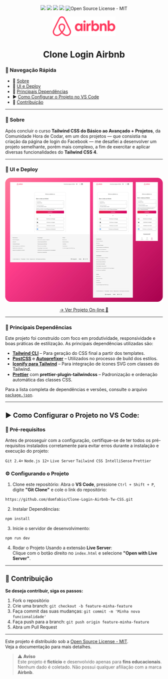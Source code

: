 <div align="center">
<img src="https://img.shields.io/static/v1?label=HTML&message=linguagem&color=orange&style=for-the-badge&logo=html5"/>
<img src="https://img.shields.io/static/v1?label=Tailwind&message=CSS&color=1DA9BB&style=for-the-badge&logo=tailwindcss"/>
<img src="https://img.shields.io/static/v1?label=JavaScript&message=linguagem&color=yellow&style=for-the-badge&logo=javascript"/>
<img src="http://img.shields.io/static/v1?label=STATUS&message=CONCLUIDO&color=GREEN&style=for-the-badge"/>
<img src="https://img.shields.io/badge/License-MIT-2ecc71?style=for-the-badge&logo=open-source-initiative&logoColor=white" alt="Open Source License - MIT">
</div>

<br>

<div align="center">
<img src="./src/img/logo-airbnb.svg" width="200px">
</div>


<h1 align="center">Clone Login Airbnb</h1>


### 🧭 Navegação Rápida

- 📝 [Sobre](#-sobre)
- 🚀 [UI e Deploy](#-ui-e-deploy)
- 🧩 [Principais Dependências](#-principais-dependências)
- ▶️ [Como Configurar o Projeto no VS Code](#️-como-configurar-o-projeto-no-vs-code)
- 🤝 [Contribuição](#-contribuição)

---

### 📝 Sobre
Após concluir o curso **Tailwind CSS do Básico ao Avançado + Projetos**, da Comunidade Hora de Codar, em um dos projetos — que consistia na criação da página de login do Facebook — me desafiei a desenvolver um projeto semelhante, porém mais complexo, a fim de exercitar e aplicar diversas funcionalidades do **Tailwind CSS 4**.

---

### 🚀 UI e Deploy
<div align="center">
<p >
  <img src="./src/img/screen.webp" width="650px" alt="Captura de tela do projeto" style="border: none;">
</p>

[→ Ver Projeto On-line 🔗](https://study-ui-tailwind.vercel.app/)

</div>

---

### 🧩 Principais Dependências

Este projeto foi construído com foco em produtividade, responsividade e boas práticas de estilização. As principais dependências utilizadas são:


- **[Tailwind CLI](https://tailwindcss.com/docs/installation/tailwind-cli)** – Para geração do CSS final a partir dos templates.
- **[PostCSS](https://postcss.org/)** e **[Autoprefixer](https://github.com/postcss/autoprefixer)** – Utilizados no processo de build dos estilos.
- **[Iconify para Tailwind](https://iconify.design/docs/usage/css/tailwind/tailwind4/)** – Para integração de ícones SVG com classes do Tailwind.
- **[Prettier](https://github.com/tailwindlabs/prettier-plugin-tailwindcss)** com **prettier-plugin-tailwindcss** – Padronização e ordenação automática das classes CSS.

Para a lista completa de dependências e versões, consulte o arquivo [`package.json`](./package.json).

---

## ▶️ Como Configurar o Projeto no VS Code:

### 📌 Pré-requisitos
Antes de prosseguir com a configuração, certifique-se de ter todos os pré-requisitos instalados corretamente para evitar erros durante a instalação e execução do projeto:

`Git 2.4+` `Node.js 12+` `Live Server` `Tailwind CSS IntelliSense` `Prettier`


### ⚙️ Configurando o Projeto

1. Clone este repositório:
Abra o **VS Code**, pressione `Ctrl + Shift + P`, digite **"Git Clone"** e cole o link do repositório:
```sh
https://github.com/domfabio/Clone-Login-Airbnb-Tw-CSS.git
```
2. Instalar Dependências:
```sh
npm install
```
3. Inicie o servidor de desenvolvimento:
```sh
npm run dev
```
4. Rodar o Projeto
Usando a extensão **Live Server**:<br>
Clique com o botão direito no `index.html` e selecione **"Open with Live Server"**.

---

## 🤝 Contribuição
**Se deseja contribuir, siga os passos:**
1. Fork o repositório
2. Crie uma branch: `git checkout -b feature-minha-feature`
3. Faça commit das suas mudanças: `git commit -m 'Minha nova funcionalidade'`
4. Faça push para a branch: `git push origin feature-minha-feature`
5. Abra um Pull Request

---

Este projeto é distribuído sob a [Open Source License - MIT](https://opensource.org/licenses/MIT). <br>Veja a documentação para mais detalhes.



> ⚠️ **Aviso**  
> Este projeto é **fictício** e desenvolvido apenas para **fins educacionais**.  
> Nenhum dado é coletado. Não possui qualquer afiliação com a marca **Airbnb**.


